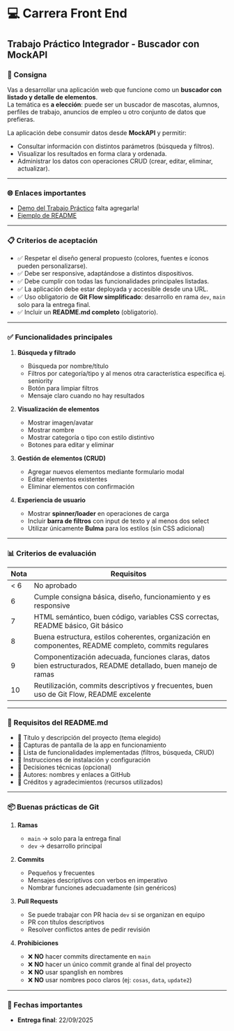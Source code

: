 # 💻 Carrera Front End

## Trabajo Práctico Integrador - Buscador con MockAPI

### 📝 Consigna

Vas a desarrollar una aplicación web que funcione como un **buscador con listado y detalle de elementos**.  
La temática es **a elección**: puede ser un buscador de mascotas, alumnos, perfiles de trabajo, anuncios de empleo u otro conjunto de datos que prefieras.

La aplicación debe consumir datos desde **MockAPI** y permitir:  
- Consultar información con distintos parámetros (búsqueda y filtros).  
- Visualizar los resultados en forma clara y ordenada.  
- Administrar los datos con operaciones CRUD (crear, editar, eliminar, actualizar).  

---

### 🌐 Enlaces importantes

- [Demo del Trabajo Práctico](https://example.com/demo) falta agregarla!
- [Ejemplo de README](https://github.com/cintyy73/comision-2501-03/blob/clase-17/filter_fixed.png)

---

### 📋 Criterios de aceptación

- ✅ Respetar el diseño general propuesto (colores, fuentes e íconos pueden personalizarse).  
- ✅ Debe ser responsive, adaptándose a distintos dispositivos.  
- ✅ Debe cumplir con todas las funcionalidades principales listadas.  
- ✅ La aplicación debe estar deployada y accesible desde una URL.  
- ✅ Uso obligatorio de **Git Flow simplificado**: desarrollo en rama `dev`, `main` solo para la entrega final.  
- ✅ Incluir un **README.md completo** (obligatorio).  

---

### ✅ Funcionalidades principales

1. **Búsqueda y filtrado**  
   - Búsqueda por nombre/título  
   - Filtros por categoría/tipo y al menos otra característica específica ej. seniority 
   - Botón para limpiar filtros  
   - Mensaje claro cuando no hay resultados  

2. **Visualización de elementos**  
   - Mostrar imagen/avatar  
   - Mostrar nombre  
   - Mostrar categoría o tipo con estilo distintivo  
   - Botones para editar y eliminar  

3. **Gestión de elementos (CRUD)**  
   - Agregar nuevos elementos mediante formulario modal  
   - Editar elementos existentes  
   - Eliminar elementos con confirmación  

4. **Experiencia de usuario**  
   - Mostrar **spinner/loader** en operaciones de carga  
   - Incluir **barra de filtros** con input de texto y al menos dos select  
   - Utilizar únicamente **Bulma** para los estilos (sin CSS adicional)  

---

### 📊 Criterios de evaluación

| Nota | Requisitos |
|------|------------|
| < 6  | No aprobado |
| 6    | Cumple consigna básica, diseño, funcionamiento y es responsive |
| 7    | HTML semántico, buen código, variables CSS correctas, README básico, Git básico |
| 8    | Buena estructura, estilos coherentes, organización en componentes, README completo, commits regulares |
| 9    | Componentización adecuada, funciones claras, datos bien estructurados, README detallado, buen manejo de ramas |
| 10   | Reutilización, commits descriptivos y frecuentes, buen uso de Git Flow, README excelente |

---

### 📘 Requisitos del README.md

- 📌 Título y descripción del proyecto (tema elegido)  
- 📌 Capturas de pantalla de la app en funcionamiento  
- 📌 Lista de funcionalidades implementadas (filtros, búsqueda, CRUD)  
- 📌 Instrucciones de instalación y configuración  
- 📌 Decisiones técnicas (opcional)  
- 📌 Autores: nombres y enlaces a GitHub  
- 📌 Créditos y agradecimientos (recursos utilizados)  

---

### 📦 Buenas prácticas de Git

1. **Ramas**  
   - `main` → solo para la entrega final  
   - `dev` → desarrollo principal  

2. **Commits**  
   - Pequeños y frecuentes  
   - Mensajes descriptivos con verbos en imperativo  
   - Nombrar funciones adecuadamente (sin genéricos)  

3. **Pull Requests**  
   - Se puede trabajar con PR hacia `dev` si se organizan en equipo  
   - PR con títulos descriptivos  
   - Resolver conflictos antes de pedir revisión  

4. **Prohibiciones**  
   - ❌ **NO** hacer commits directamente en `main`  
   - ❌ **NO** hacer un único commit grande al final del proyecto  
   - ❌ **NO** usar spanglish en nombres  
   - ❌ **NO** usar nombres poco claros (ej: `cosas`, `data`, `update2`)  

---

### 📅 Fechas importantes

- **Entrega final**: 22/09/2025

